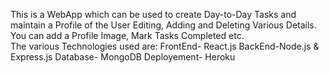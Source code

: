 This is a WebApp which can be used to create Day-to-Day Tasks and maintain a Profile of the User Editing, Adding and Deleting Various Details. You can add a Profile Image, Mark Tasks Completed etc.<br>The various Technologies used are:
FrontEnd- React.js
BackEnd-Node.js &amp; Express.js
Database- MongoDB
Deployement- Heroku
